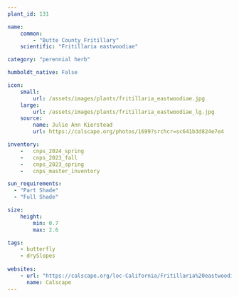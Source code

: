 ```yaml
---
plant_id: 131

name: 
    common: 
        - "Butte County Fritillary"  
    scientific: "Fritillaria eastwoodiae"  

category: "perennial herb"

humboldt_native: False

icon: 
    small: 
        url: /assets/images/plants/fritillaria_eastwoodiae.jpg 
    large: 
        url: /assets/images/plants/fritillaria_eastwoodiae_lg.jpg 
    source: 
        name: Julie Ann Kierstead 
        url: https://calscape.org/photos/1699?srchcr=sc641b3d824e7e4

inventory: 
    -   cnps_2024_spring
    -   cnps_2023_fall
    -   cnps_2023_spring
    -   cnps_master_inventory

sun_requirements:
  - "Part Shade"
  - "Full Shade"

size:
    height: 
        min: 0.7
        max: 2.6

tags:
    - butterfly
    - drySlopes
 
websites: 
    - url: "https://calscape.org/loc-California/Fritillaria%20eastwoodiea(%20)"
      name: Calscape
---
```

